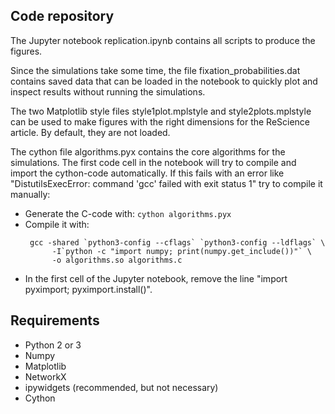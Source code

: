 ## Code repository

The Jupyter notebook replication.ipynb contains all scripts to produce the figures. 

Since the simulations take some time, the file fixation_probabilities.dat contains saved data that can be loaded in the notebook to quickly plot and inspect results without running the simulations. 

The two Matplotlib style files style1plot.mplstyle and style2plots.mplstyle can be used to make figures with the right dimensions for the ReScience article. By default, they are not loaded.

The cython file algorithms.pyx contains the core algorithms for the simulations. 
The first code cell in the notebook will try to compile and import the cython-code automatically. If this fails with an error like "DistutilsExecError: command 'gcc' failed with exit status 1" try to compile it manually:
* Generate the C-code with: ```cython algorithms.pyx```
* Compile it with:
   ```
    gcc -shared `python3-config --cflags` `python3-config --ldflags` \
         -I`python -c "import numpy; print(numpy.get_include())"` \
         -o algorithms.so algorithms.c
   ```
* In the first cell of the Jupyter notebook, remove the line 
    "import pyximport; pyximport.install()".


## Requirements

* Python 2 or 3
* Numpy
* Matplotlib
* NetworkX
* ipywidgets (recommended, but not necessary)
* Cython

